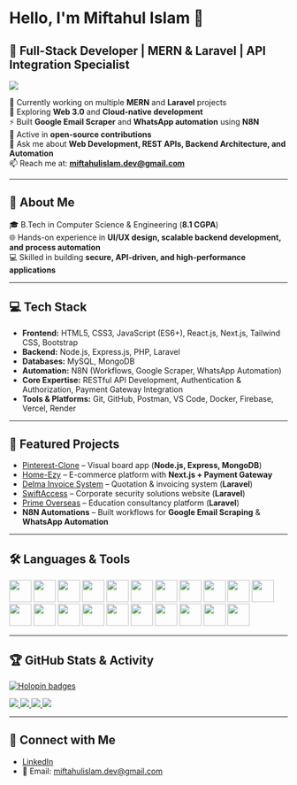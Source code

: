# Hello, I'm Miftahul Islam 👋  

## 🚀 Full-Stack Developer | MERN & Laravel | API Integration Specialist  

<img src="https://readme-typing-svg.herokuapp.com?lines=Full+Stack+Developer;MERN+Stack;Laravel+Developer;API+Integration;Automation+with+N8N;&center=true&width=500&height=50" />

🔭 Currently working on multiple **MERN** and **Laravel** projects  
🌱 Exploring **Web 3.0** and **Cloud-native development**  
⚡ Built **Google Email Scraper** and **WhatsApp automation** using **N8N**  
👯 Active in **open-source contributions**  
💬 Ask me about **Web Development, REST APIs, Backend Architecture, and Automation**  
📫 Reach me at: **miftahulislam.dev@gmail.com**  

---

## 📘 About Me
🎓 B.Tech in Computer Science & Engineering (**8.1 CGPA**)  
🌐 Hands-on experience in **UI/UX design, scalable backend development, and process automation**  
💻 Skilled in building **secure, API-driven, and high-performance applications**  

---

## 💻 Tech Stack
- **Frontend:** HTML5, CSS3, JavaScript (ES6+), React.js, Next.js, Tailwind CSS, Bootstrap  
- **Backend:** Node.js, Express.js, PHP, Laravel  
- **Databases:** MySQL, MongoDB  
- **Automation:** N8N (Workflows, Google Scraper, WhatsApp Automation)  
- **Core Expertise:** RESTful API Development, Authentication & Authorization, Payment Gateway Integration  
- **Tools & Platforms:** Git, GitHub, Postman, VS Code, Docker, Firebase, Vercel, Render  

---

## 🚀 Featured Projects
- [Pinterest-Clone](https://pinterest-clone-uyqo.onrender.com/) – Visual board app (**Node.js, Express, MongoDB**)  
- [Home-Ezy](https://home-ezy.net/home) – E-commerce platform with **Next.js + Payment Gateway**  
- [Delma Invoice System](http://delmabeach.com/login) – Quotation & invoicing system (**Laravel**)  
- [SwiftAccess](https://swiftaccess-sa.com/) – Corporate security solutions website (**Laravel**)  
- [Prime Overseas](http://primeoverseas.co/) – Education consultancy platform (**Laravel**)  
- **N8N Automations** – Built workflows for **Google Email Scraping** & **WhatsApp Automation**  

---

## 🛠️ Languages & Tools
<p align="left">
  <img src="https://cdn.jsdelivr.net/gh/devicons/devicon/icons/html5/html5-original.svg" width="40" height="40" />
  <img src="https://cdn.jsdelivr.net/gh/devicons/devicon/icons/css3/css3-original.svg" width="40" height="40" />
  <img src="https://cdn.jsdelivr.net/gh/devicons/devicon/icons/javascript/javascript-original.svg" width="40" height="40" />
  <img src="https://cdn.jsdelivr.net/gh/devicons/devicon/icons/php/php-original.svg" width="40" height="40" />
  <img src="https://cdn.jsdelivr.net/gh/devicons/devicon/icons/laravel/laravel-original.svg" width="40" height="40" />
  <img src="https://cdn.jsdelivr.net/gh/devicons/devicon/icons/react/react-original.svg" width="40" height="40" />
  <img src="https://cdn.jsdelivr.net/gh/devicons/devicon/icons/nextjs/nextjs-original.svg" width="40" height="40" />
  <img src="https://www.vectorlogo.zone/logos/tailwindcss/tailwindcss-icon.svg" width="40" height="40" />
  <img src="https://cdn.jsdelivr.net/gh/devicons/devicon/icons/bootstrap/bootstrap-original.svg" width="40" height="40" />
  <img src="https://cdn.jsdelivr.net/gh/devicons/devicon/icons/nodejs/nodejs-original.svg" width="40" height="40" />
  <img src="https://cdn.jsdelivr.net/gh/devicons/devicon/icons/express/express-original.svg" width="40" height="40" />
  <img src="https://cdn.jsdelivr.net/gh/devicons/devicon/icons/mongodb/mongodb-original.svg" width="40" height="40" />
  <img src="https://cdn.jsdelivr.net/gh/devicons/devicon/icons/mysql/mysql-original.svg" width="40" height="40" />
  <img src="https://www.vectorlogo.zone/logos/firebase/firebase-icon.svg" width="40" height="40" />
  <img src="https://cdn.jsdelivr.net/gh/devicons/devicon/icons/docker/docker-original.svg" width="40" height="40" />
  <img src="https://cdn.jsdelivr.net/gh/devicons/devicon/icons/git/git-original.svg" width="40" height="40" />
  <img src="https://cdn.jsdelivr.net/gh/devicons/devicon/icons/github/github-original.svg" width="40" height="40" />
  <img src="https://cdn.jsdelivr.net/gh/devicons/devicon/icons/vscode/vscode-original.svg" width="40" height="40" />
  <img src="https://www.vectorlogo.zone/logos/getpostman/getpostman-icon.svg" width="40" height="40" />
  <img src="https://cdn.jsdelivr.net/gh/devicons/devicon/icons/googlecloud/googlecloud-original.svg" width="40" height="40" />
  <img src="https://www.vectorlogo.zone/logos/vercel/vercel-icon.svg" width="40" height="40" />
<!--   <img src="https://raw.githubusercontent.com/n8n-io/n8n/master/assets/n8n-logo.svg" width="40" height="40" /> -->
</p>

---

## 🏆 GitHub Stats & Activity

[![Holopin badges](https://holopin.me/itzmiftah)](https://holopin.io/@itzmiftah)

<a href="http://www.github.com/itzmiftah">
  <img src="https://github-readme-stats.vercel.app/api?username=itzmiftah&show_icons=true&count_private=true&title_color=22c55e&text_color=ffffff&icon_color=0891b2&bg_color=1c1917&hide_border=true" />
</a>

<a href="http://www.github.com/itzmiftah">
  <img src="https://github-readme-streak-stats.herokuapp.com/?user=itzmiftah&stroke=ffffff&background=1c1917&ring=22c55e&fire=22c55e&currStreakNum=ffffff&currStreakLabel=22c55e&sideNums=ffffff&sideLabels=ffffff&dates=ffffff&hide_border=true" />
</a>

<a href="http://www.github.com/itzmiftah">
  <img src="https://github-readme-activity-graph.vercel.app/graph?username=itzmiftah&bg_color=1c1917&color=ffffff&line=0891b2&point=ffffff&area_color=1c1917&area=true&hide_border=true&custom_title=GitHub%20Commits%20Graph" />
</a>

<a href="https://github.com/itzmiftah">
  <img src="https://github-readme-stats.vercel.app/api/top-langs/?username=itzmiftah&langs_count=10&title_color=22c55e&text_color=ffffff&icon_color=0891b2&bg_color=1c1917&hide_border=true&locale=en&custom_title=Top%20Languages" />
</a>

---

## 🔗 Connect with Me
- [LinkedIn](https://www.linkedin.com/in/miftahul-islam-b794a817a/)  
- 📧 Email: [miftahulislam.dev@gmail.com](mailto:miftahulislam.dev@gmail.com)  

